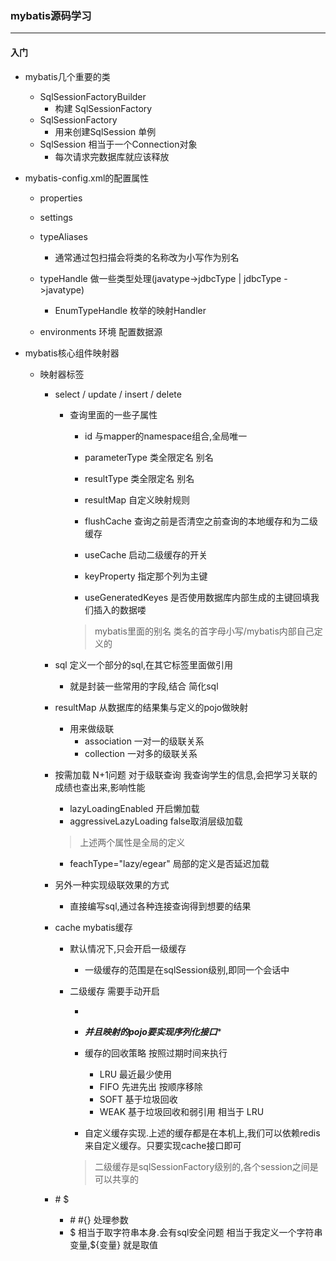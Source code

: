 
### mybatis源码学习
---

#### 入门
+ mybatis几个重要的类
	+ SqlSessionFactoryBuilder
		+ 构建 SqlSessionFactory
	+ SqlSessionFactory
		+ 用来创建SqlSession 单例
	+ SqlSession 相当于一个Connection对象
		+ 每次请求完数据库就应该释放

+ mybatis-config.xml的配置属性
	+ properties
	
	+ settings 
	+ typeAliases  
		+ 通常通过包扫描会将类的名称改为小写作为别名
	+ typeHandle 做一些类型处理(javatype->jdbcType | jdbcType ->javatype)
		+ EnumTypeHandle 枚举的映射Handler
	+ environments 环境 配置数据源
	
+ mybatis核心组件映射器
	+ 映射器标签
		+ select / update / insert / delete
			+ 查询里面的一些子属性
				+ id 与mapper的namespace组合,全局唯一
				+ parameterType  类全限定名  别名
				+ resultType     类全限定名  别名
				+ resultMap      自定义映射规则
				+ flushCache     查询之前是否清空之前查询的本地缓存和为二级缓存
				+ useCache       启动二级缓存的开关  
				
				+ keyProperty    指定那个列为主键
				+ useGeneratedKeyes   是否使用数据库内部生成的主键回填我们插入的数据喽
				> mybatis里面的别名 类名的首字母小写/mybatis内部自己定义的 
		+ sql 定义一个部分的sql,在其它标签里面做引用
			+ 就是封装一些常用的字段,结合<include refid=""/> 简化sql
		+ resultMap 从数据库的结果集与定义的pojo做映射
			+ 用来做级联
				+ association 一对一的级联关系
				+ collection  一对多的级联关系
		
		+ 按需加载 N+1问题  对于级联查询  我查询学生的信息,会把学习关联的成绩也查出来,影响性能
			+ lazyLoadingEnabled 开启懒加载  
			+ aggressiveLazyLoading false取消层级加载
			> 上述两个属性是全局的定义
			+ feachType="lazy/egear"  局部的定义是否延迟加载


		+ 另外一种实现级联效果的方式
			+ 直接编写sql,通过各种连接查询得到想要的结果

		+ cache mybatis缓存
			+ 默认情况下,只会开启一级缓存
				+ 一级缓存的范围是在sqlSession级别,即同一个会话中
			+ 二级缓存 需要手动开启 
				+ <cache eviction="回收策略" flushInterval="刷新间隔" size="缓存大小" />
				+ ***并且映射的pojo要实现序列化接口****
				
				+ 缓存的回收策略 按照过期时间来执行
					+ LRU 最近最少使用
					+ FIFO 先进先出 按顺序移除
					+ SOFT 基于垃圾回收
					+ WEAK 基于垃圾回收和弱引用  相当于 LRU

				+ 自定义缓存实现.上述的缓存都是在本机上,我们可以依赖redis来自定义缓存。只要实现cache接口即可
					


				> 二级缓存是sqlSessionFactory级别的,各个session之间是可以共享的



		+ \#  $
			+ \# \#{} 处理参数
			+ $ 相当于取字符串本身.会有sql安全问题 相当于我定义一个字符串变量,${变量} 就是取值

